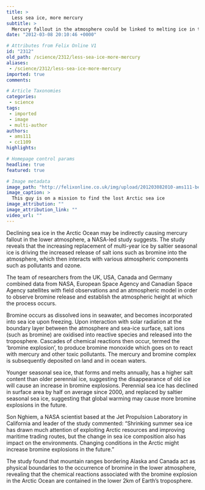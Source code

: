 ```yaml
---
title: >
  Less sea ice, more mercury
subtitle: >
  Mercury fallout in the atmosphere could be linked to melting ice in the Arctic Ocean
date: "2012-03-08 20:10:46 +0000"

# Attributes from Felix Online V1
id: "2312"
old_path: /science/2312/less-sea-ice-more-mercury
aliases:
 - /science/2312/less-sea-ice-more-mercury
imported: true
comments:

# Article Taxonomies
categories:
 - science
tags:
 - imported
 - image
 - multi-author
authors:
 - ams111
 - cc1109
highlights:

# Homepage control params
headline: true
featured: true

# Image metadata
image_path: "http://felixonline.co.uk/img/upload/201203082010-ams111-bearours3.jpg"
image_caption: >
  This guy is on a mission to find the lost Arctic sea ice
image_attribution: ""
image_attribution_link: ""
video_url: ""
---
```


Declining sea ice in the Arctic Ocean may be indirectly causing mercury fallout in the lower atmosphere, a NASA-led study suggests. The study reveals that the increasing replacement of multi-year ice by saltier seasonal ice is driving the increased release of salt ions such as bromine into the atmosphere, which then interacts with various atmospheric components such as pollutants and ozone.

The team of researchers from the UK, USA, Canada and Germany combined data from NASA, European Space Agency and Canadian Space Agency satellites with field observations and an atmospheric model in order to observe bromine release and establish the atmospheric height at which the process occurs.

Bromine occurs as dissolved ions in seawater, and becomes incorporated into sea ice upon freezing. Upon interaction with solar radiation at the boundary layer between the atmosphere and sea-ice surface, salt ions (such as bromine) are oxidised into reactive species and released into the troposphere. Cascades of chemical reactions then occur, termed the ‘bromine explosion’, to produce bromine monoxide which goes on to react with mercury and other toxic pollutants. The mercury and bromine complex is subsequently deposited on land and in ocean waters.

Younger seasonal sea ice, that forms and melts annually, has a higher salt content than older perennial ice, suggesting the disappearance of old ice will cause an increase in bromine explosions. Perennial sea ice has declined in surface area by half on average since 2000, and replaced by saltier seasonal sea ice, suggesting that global warming may cause more bromine explosions in the future.

Son Nghiem, a NASA scientist based at the Jet Propulsion Laboratory in California and leader of the study commented: “Shrinking summer sea ice has drawn much attention of exploiting Arctic resources and improving maritime trading routes, but the change in sea ice composition also has impact on the environments. Changing conditions in the Arctic might increase bromine explosions in the future.”

The study found that mountain ranges bordering Alaska and Canada act as physical boundaries to the occurrence of bromine in the lower atmosphere, revealing that the chemical reactions associated with the bromine explosion in the Arctic Ocean are contained in the lower 2km of Earth’s troposphere.
